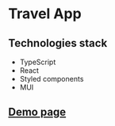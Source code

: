 # Travel App

## Technologies stack

- TypeScript
- React
- Styled components
- MUI

## [Demo page](https://travel-page-2m4xfr5t7-grynenkotimurs-projects.vercel.app/)
